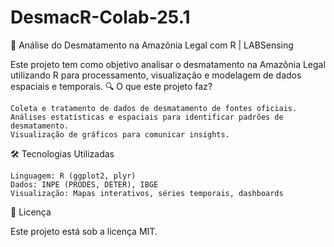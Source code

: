 # DesmacR-Colab-25.1
🌿 Análise do Desmatamento na Amazônia Legal com R | LABSensing

Este projeto tem como objetivo analisar o desmatamento na Amazônia Legal utilizando R para processamento, visualização e modelagem de dados espaciais e temporais.
🔍 O que este projeto faz?

    Coleta e tratamento de dados de desmatamento de fontes oficiais.
    Análises estatísticas e espaciais para identificar padrões de desmatamento.
    Visualização de gráficos para comunicar insights.

🛠️ Tecnologias Utilizadas

    Linguagem: R (ggplot2, plyr)
    Dados: INPE (PRODES, DETER), IBGE
    Visualização: Mapas interativos, séries temporais, dashboards

📜 Licença

Este projeto está sob a licença MIT.
